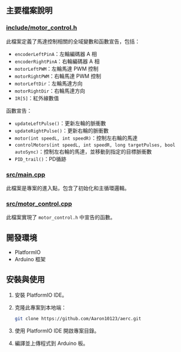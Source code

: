 ## 主要檔案說明

### [include/motor_control.h](include/motor_control.h)

此檔案定義了馬達控制相關的全域變數和函數宣告，包括：

- `encoderLeftPinA`：左輪編碼器 A 相
- `encoderRightPinA`：右輪編碼器 A 相
- `motorLeftPWM`：左輪馬達 PWM 控制
- `motorRightPWM`：右輪馬達 PWM 控制
- `motorLeftDir`：左輪馬達方向
- `motorRightDir`：右輪馬達方向
- `IR[5]`：紅外線數值

函數宣告：

- `updateLeftPulse()`：更新左輪的脈衝數
- `updateRightPulse()`：更新右輪的脈衝數
- `motor(int speedL, int speedR)`：控制左右輪的馬達
- `controlMotors(int speedL, int speedR, long targetPulses, bool autoSync)`：控制左右輪的馬達，並移動到指定的目標脈衝數
- `PID_trail()`：PD循跡

### [src/main.cpp](src/main.cpp)

此檔案是專案的進入點，包含了初始化和主循環邏輯。

### [src/motor_control.cpp](src/motor_control.cpp)

此檔案實現了 `motor_control.h` 中宣告的函數。

## 開發環境

- PlatformIO
- Arduino 框架

## 安裝與使用

1. 安裝 PlatformIO IDE。
2. 克隆此專案到本地端：

    ```sh
    git clone https://github.com/Aaron10123/aerc.git
    ```

3. 使用 PlatformIO IDE 開啟專案目錄。
4. 編譯並上傳程式到 Arduino 板。

